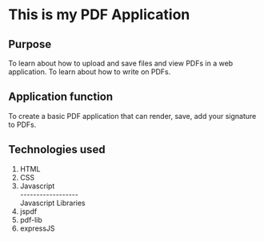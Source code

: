 # This is my PDF Application

## Purpose
To learn about how to upload and save files and view PDFs in a web application. To learn about how to write on PDFs.

## Application function
To create a basic PDF application that can render, save, add your signature to PDFs.

## Technologies used
<ol>
    <li>HTML</li>
    <li>CSS</li>
    <li>Javascript</li>
    ------------------
    <div>Javascript Libraries</div>
    <li>jspdf</li>
    <li>pdf-lib</li>
    <li>expressJS</li>
</ol>



